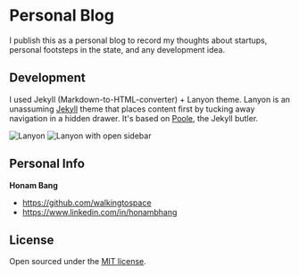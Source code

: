 # Personal Blog

I publish this as a personal blog to record my thoughts about startups, personal footsteps in the state, and any development idea.

## Development

I used Jekyll (Markdown-to-HTML-converter) + Lanyon theme. Lanyon is an unassuming [Jekyll](http://jekyllrb.com) theme that places content first by tucking away navigation in a hidden drawer. It's based on [Poole](http://getpoole.com), the Jekyll butler.

![Lanyon](https://f.cloud.github.com/assets/98681/1825266/be03f014-71b0-11e3-9539-876e61530e24.png)
![Lanyon with open sidebar](https://f.cloud.github.com/assets/98681/1825267/be04a914-71b0-11e3-966f-8afe9894c729.png)

## Personal Info

**Honam Bang**
- <https://github.com/walkingtospace>
- <https://www.linkedin.com/in/honambhang>


## License

Open sourced under the [MIT license](LICENSE.md).
